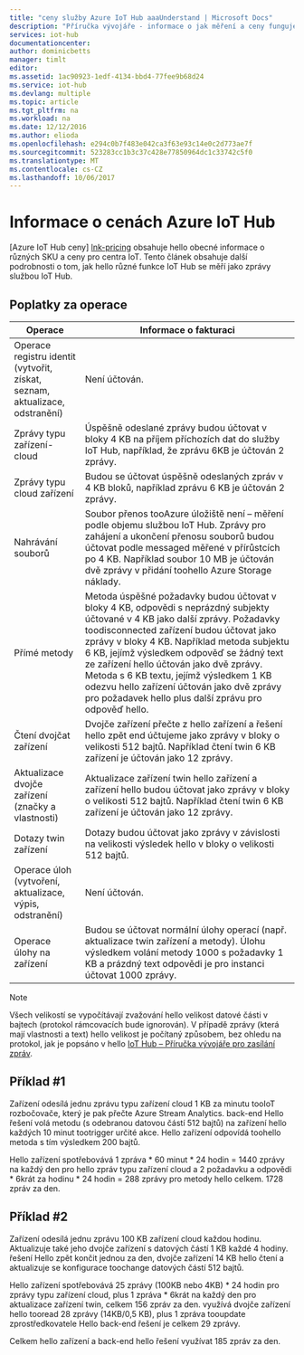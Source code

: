```yaml
---
title: "ceny služby Azure IoT Hub aaaUnderstand | Microsoft Docs"
description: "Příručka vývojáře - informace o jak měření a ceny funguje službou IoT Hub, včetně šlo příklady."
services: iot-hub
documentationcenter: 
author: dominicbetts
manager: timlt
editor: 
ms.assetid: 1ac90923-1edf-4134-bbd4-77fee9b68d24
ms.service: iot-hub
ms.devlang: multiple
ms.topic: article
ms.tgt_pltfrm: na
ms.workload: na
ms.date: 12/12/2016
ms.author: elioda
ms.openlocfilehash: e294c0b7f483e042ca3f63e93c14e0c2d773ae7f
ms.sourcegitcommit: 523283cc1b3c37c428e77850964dc1c33742c5f0
ms.translationtype: MT
ms.contentlocale: cs-CZ
ms.lasthandoff: 10/06/2017
---
```

# <a name="azure-iot-hub-pricing-information"></a>Informace o cenách Azure IoT Hub

[Azure IoT Hub ceny] [ lnk-pricing] obsahuje hello obecné informace o různých SKU a ceny pro centra IoT. Tento článek obsahuje další podrobnosti o tom, jak hello různé funkce IoT Hub se měří jako zprávy službou IoT Hub.

## <a name="charges-per-operation"></a>Poplatky za operace

| Operace | Informace o fakturaci | 
| --------- | ------------------- |
| Operace registru identit <br/> (vytvořit, získat, seznam, aktualizace, odstranění) | Není účtován. |
| Zprávy typu zařízení-cloud | Úspěšně odeslané zprávy budou účtovat v bloky 4 KB na příjem příchozích dat do služby IoT Hub, například, že zprávu 6KB je účtován 2 zprávy. |
| Zprávy typu cloud zařízení | Budou se účtovat úspěšně odeslaných zpráv v 4 KB bloků, například zprávu 6 KB je účtován 2 zprávy. |
| Nahrávání souborů | Soubor přenos tooAzure úložiště není – měření podle objemu službou IoT Hub. Zprávy pro zahájení a ukončení přenosu souborů budou účtovat podle messaged měřené v přírůstcích po 4 KB. Například soubor 10 MB je účtován dvě zprávy v přidání toohello Azure Storage náklady. |
| Přímé metody | Metoda úspěšné požadavky budou účtovat v bloky 4 KB, odpovědi s neprázdný subjekty účtované v 4 KB jako další zprávy. Požadavky toodisconnected zařízení budou účtovat jako zprávy v bloky 4 KB. Například metoda subjektu 6 KB, jejímž výsledkem odpověď se žádný text ze zařízení hello účtován jako dvě zprávy. Metoda s 6 KB textu, jejímž výsledkem 1 KB odezvu hello zařízení účtován jako dvě zprávy pro požadavek hello plus další zprávu pro odpověď hello. |
| Čtení dvojčat zařízení | Dvojče zařízení přečte z hello zařízení a řešení hello zpět end účtujeme jako zprávy v bloky o velikosti 512 bajtů. Například čtení twin 6 KB zařízení je účtován jako 12 zprávy. |
| Aktualizace dvojče zařízení (značky a vlastnosti) | Aktualizace zařízení twin hello zařízení a zařízení hello budou účtovat jako zprávy v bloky o velikosti 512 bajtů. Například čtení twin 6 KB zařízení je účtován jako 12 zprávy. |
| Dotazy twin zařízení | Dotazy budou účtovat jako zprávy v závislosti na velikosti výsledek hello v bloky o velikosti 512 bajtů. |
| Operace úloh <br/> (vytvoření, aktualizace, výpis, odstranění) | Není účtován. |
| Operace úlohy na zařízení | Budou se účtovat normální úlohy operací (např. aktualizace twin zařízení a metody). Úlohu výsledkem volání metody 1000 s požadavky 1 KB a prázdný text odpovědi je pro instanci účtovat 1000 zprávy. |

> [!NOTE]
> Všech velikostí se vypočítávají zvažování hello velikost datové části v bajtech (protokol rámcovacích bude ignorován). V případě zprávy (která mají vlastnosti a text) hello velikost je počítaný způsobem, bez ohledu na protokol, jak je popsáno v hello [IoT Hub – Příručka vývojáře pro zasílání zpráv][lnk-message-size].

## <a name="example-1"></a>Příklad #1

Zařízení odesílá jednu zprávu typu zařízení cloud 1 KB za minutu tooIoT rozbočovače, který je pak přečte Azure Stream Analytics. back-end Hello řešení volá metodu (s odebranou datovou částí 512 bajtů) na zařízení hello každých 10 minut tootrigger určité akce. Hello zařízení odpovídá toohello metoda s tím výsledkem 200 bajtů.

Hello zařízení spotřebovává 1 zpráva * 60 minut * 24 hodin = 1440 zprávy na každý den pro hello zpráv typu zařízení cloud a 2 požadavku a odpovědi * 6krát za hodinu * 24 hodin = 288 zprávy pro metody hello celkem. 1728 zpráv za den.

## <a name="example-2"></a>Příklad #2

Zařízení odesílá jednu zprávu 100 KB zařízení cloud každou hodinu. Aktualizuje také jeho dvojče zařízení s datových částí 1 KB každé 4 hodiny. řešení Hello zpět končit jednou za den, dvojče zařízení 14 KB hello čtení a aktualizuje se konfigurace toochange datových částí 512 bajtů.

Hello zařízení spotřebovává 25 zprávy (100KB nebo 4KB) * 24 hodin pro zprávy typu zařízení cloud, plus 1 zpráva * 6krát na každý den pro aktualizace zařízení twin, celkem 156 zpráv za den.
využívá dvojče zařízení hello tooread 28 zprávy (14KB/0,5 KB), plus 1 zpráva tooupdate zprostředkovatele Hello back-end řešení je celkem 29 zprávy.

Celkem hello zařízení a back-end hello řešení využívat 185 zpráv za den.


[lnk-pricing]: https://azure.microsoft.com/pricing/details/iot-hub
[lnk-message-size]: iot-hub-devguide-messages-construct.md
